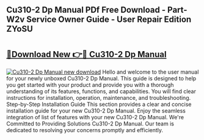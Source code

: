 ## Cu310-2 Dp Manual PDf Free Download - Part-W2v Service Owner Guide - User Repair Edition ZYoSU

# <h2><a href="http://bc30171.oget.top/?id=Cu310-2+Dp+Manual">🔗Download New 👉🔴 Cu310-2 Dp Manual</a></h2>

[![Cu310-2 Dp Manual new download](https://i.imgur.com/5g1atiW.png)](http://bc30171.oget.top/?id=Cu310-2+Dp+Manual)
Hello and welcome to the user manual for your newly unboxed Cu310-2 Dp Manual. This guide is designed to help you get started with your product and provide you with a thorough understanding of its features, functions, and capabilities. You will find clear instructions for installation, operation, maintenance, and troubleshooting. Step-by-Step Installation Guide This section provides a clear and concise installation guide for your new Cu310-2 Dp Manual. Enjoy the seamless integration of list of features with your new Cu310-2 Dp Manual. We're Committed to Providing Solutions Cu310-2 Dp Manual. Our team is dedicated to resolving your concerns promptly and efficiently.
